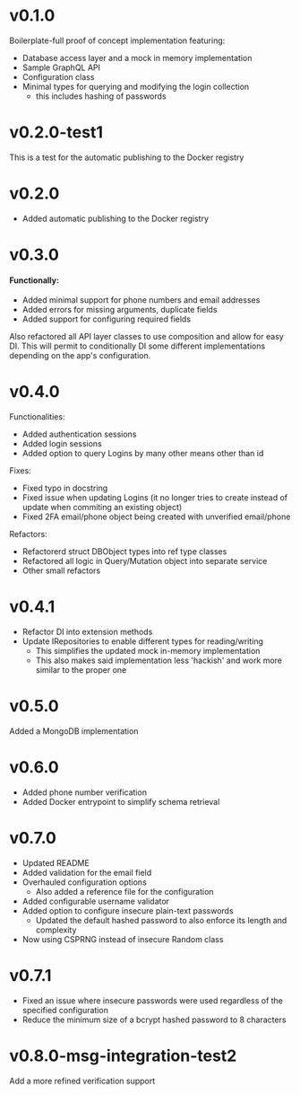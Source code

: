 # v0.1.0
Boilerplate-full proof of concept implementation featuring:
- Database access layer and a mock in memory implementation
- Sample GraphQL API
- Configuration class
- Minimal types for querying and modifying the login collection
    - this includes hashing of passwords

# v0.2.0-test1
This is a test for the automatic publishing to the Docker registry

# v0.2.0
* Added automatic publishing to the Docker registry

# v0.3.0
#### Functionally:
- Added minimal support for phone numbers and email addresses
- Added errors for missing arguments, duplicate fields
- Added support for configuring required fields 

Also refactored all API layer classes to use composition and
allow for easy DI. This will permit to conditionally DI some
different implementations depending on the app's configuration.

# v0.4.0
Functionalities:
- Added authentication sessions
- Added login sessions
- Added option to query Logins by many other means other than id

Fixes:
- Fixed typo in docstring
- Fixed issue when updating Logins (it no longer tries to
create instead of update when commiting an existing object)
- Fixed 2FA email/phone object being created with unverified 
email/phone

Refactors:
- Refactorerd struct DBObject types into ref type classes
- Refactored all logic in Query/Mutation object into separate
service
- Other small refactors

# v0.4.1
* Refactor DI into extension methods
* Update IRepositories to enable different types for reading/writing
    * This simplifies the updated mock in-memory implementation
    * This also makes said implementation less 'hackish' and work
    more similar to the proper one

# v0.5.0
Added a MongoDB implementation

# v0.6.0
- Added phone number verification
- Added Docker entrypoint to simplify schema retrieval

# v0.7.0
- Updated README
- Added validation for the email field
- Overhauled configuration options
    - Also added a reference file for the configuration
- Added configurable username validator
- Added option to configure insecure plain-text passwords
    - Updated the default hashed password to also enforce
    its length and complexity
- Now using CSPRNG instead of insecure Random class

# v0.7.1
- Fixed an issue where insecure passwords were used regardless 
of the specified configuration
- Reduce the minimum size of a bcrypt hashed password to 8
characters

# v0.8.0-msg-integration-test2
Add a more refined verification support

